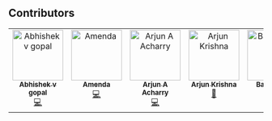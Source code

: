## Contributors

<!-- ALL-CONTRIBUTORS-LIST:START - Do not remove or modify this section -->
<!-- prettier-ignore-start -->
<!-- markdownlint-disable -->
<table>
  <tbody>
    <tr>
      <td align="center" valign="top" width="14.28%"><a href="https://github.com/abhishek-v-gopal"><img src="https://avatars.githubusercontent.com/u/115163920?v=4?s=100" width="100px;" alt="Abhishek v gopal"/><br /><sub><b>Abhishek v gopal</b></sub></a><br /><a href="#code-abhishek-v-gopal" title="Code">💻</a></td>
      <td align="center" valign="top" width="14.28%"><a href="https://github.com/Amendamaria"><img src="https://avatars.githubusercontent.com/u/144139197?v=4?s=100" width="100px;" alt="Amenda"/><br /><sub><b>Amenda</b></sub></a><br /><a href="#code-Amendamaria" title="Code">💻</a></td>
      <td align="center" valign="top" width="14.28%"><a href="https://github.com/arjunaacharry"><img src="https://avatars.githubusercontent.com/u/115148574?v=4?s=100" width="100px;" alt="Arjun A Acharry"/><br /><sub><b>Arjun A Acharry</b></sub></a><br /><a href="#code-arjunaacharry" title="Code">💻</a></td>
      <td align="center" valign="top" width="14.28%"><a href="http://arjunkrishna.in"><img src="https://avatars.githubusercontent.com/u/44474792?v=4?s=100" width="100px;" alt="Arjun Krishna"/><br /><sub><b>Arjun Krishna</b></sub></a><br /><a href="#doc-decoded-cipher" title="Documentation">📖</a></td>
      <td align="center" valign="top" width="14.28%"><a href="http://github.com/badhushashaji"><img src="https://avatars.githubusercontent.com/u/53377403?v=4?s=100" width="100px;" alt="Badhusha"/><br /><sub><b>Badhusha</b></sub></a><br /><a href="#code-Badhusha3214" title="Code">💻</a></td>
      <td align="center" valign="top" width="14.28%"><a href="https://github.com/Bhagyaa-V"><img src="https://avatars.githubusercontent.com/u/145788408?v=4?s=100" width="100px;" alt="Bhagyaa-V"/><br /><sub><b>Bhagyaa-V</b></sub></a><br /><a href="#code-Bhagyaa-V" title="Code">💻</a></td>
    </tr>
  </tbody>
</table>

<!-- markdownlint-restore -->
<!-- prettier-ignore-end -->

<!-- ALL-CONTRIBUTORS-LIST:END -->
